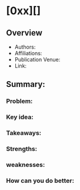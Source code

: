 # [0xx][]
## Overview
* Authors:
* Affiliations: 
* Publication Venue: 
* Link: []()
## Summary: 
### Problem:
### Key idea: 
### Takeaways: 
### Strengths: 
### weaknesses: 
### How can you do better:
